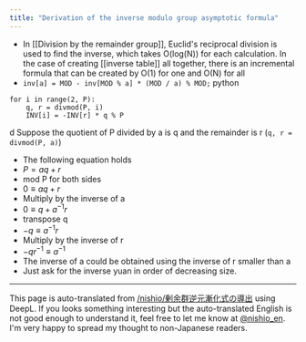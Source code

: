 ```yaml
---
title: "Derivation of the inverse modulo group asymptotic formula"
---
```


- In [[Division by the remainder group]], Euclid's reciprocal division is used to find the inverse, which takes O(log(N)) for each calculation.
In the case of creating [[inverse table]] all together, there is an incremental formula that can be created by O(1) for one and O(N) for all
- `inv[a] = MOD - inv[MOD % a] * (MOD / a) % MOD;`
python

```
for i in range(2, P):
    q, r = divmod(P, i)
    INV[i] = -INV[r] * q % P
```


d
Suppose the quotient of P divided by a is q and the remainder is r (`q, r = divmod(P, a)`)
- The following equation holds
- $P = aq + r$
- mod P for both sides
- $0 \equiv aq + r$
- Multiply by the inverse of a
- $0 \equiv q + a^{-1}r$
- transpose q
- $-q \equiv a^{-1}r$
- Multiply by the inverse of r
- $-qr^{-1} \equiv a^{-1}$
- The inverse of a could be obtained using the inverse of r smaller than a
- Just ask for the inverse yuan in order of decreasing size.

---
This page is auto-translated from [/nishio/剰余群逆元漸化式の導出](https://scrapbox.io/nishio/剰余群逆元漸化式の導出) using DeepL. If you looks something interesting but the auto-translated English is not good enough to understand it, feel free to let me know at [@nishio_en](https://twitter.com/nishio_en). I'm very happy to spread my thought to non-Japanese readers.